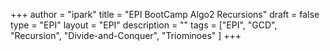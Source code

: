 +++
author = "ipark"
title = "EPI BootCamp Algo2 Recursions"
draft =  false
type = "EPI"
layout = "EPI"
description = ""
tags = ["EPI", "GCD", "Recursion", "Divide-and-Conquer",  "Triominoes"
]
+++
<script src="https://gist.github.com/ipark-CS/5ef171201bb65b64c01c2e62ac0b99f4.js"></script>

